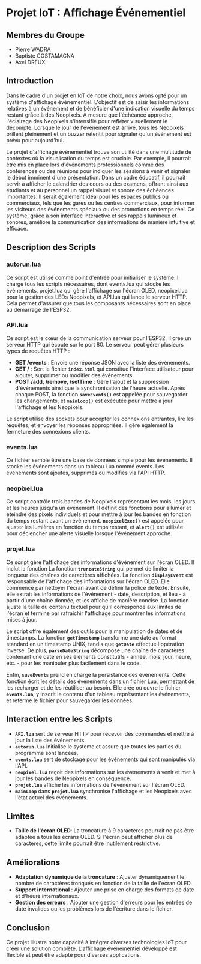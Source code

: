 # Projet IoT : Affichage Événementiel

## Membres du Groupe
- Pierre WADRA
- Baptiste COSTAMAGNA
- Axel DREUX

## Introduction
Dans le cadre d'un projet en IoT de notre choix, nous avons opté pour un système d'affichage événementiel. L'objectif est de saisir les informations relatives à un événement et de bénéficier d'une indication visuelle du temps restant grâce à des Neopixels. À mesure que l'échéance approche, l'éclairage des Neopixels s'intensifie pour refléter visuellement le décompte. Lorsque le jour de l'événement est arrivé, tous les Neopixels brillent pleinement et un buzzer retentit pour signaler qu'un événement est prévu pour aujourd'hui. 

Le projet d'affichage événementiel trouve son utilité dans une multitude de contextes où la visualisation du temps est cruciale. Par exemple, il pourrait être mis en place lors d'événements professionnels comme des conférences ou des réunions pour indiquer les sessions à venir et signaler le début imminent d'une présentation. Dans un cadre éducatif, il pourrait servir à afficher le calendrier des cours ou des examens, offrant ainsi aux étudiants et au personnel un rappel visuel et sonore des échéances importantes. Il serait également idéal pour les espaces publics ou commerciaux, tels que les gares ou les centres commerciaux, pour informer les visiteurs des événements spéciaux ou des promotions en temps réel. Ce système, grâce à son interface interactive et ses rappels lumineux et sonores, améliore la communication des informations de manière intuitive et efficace.

## Description des Scripts

### autorun.lua
Ce script est utilisé comme point d'entrée pour initialiser le système. Il charge tous les scripts nécessaires, dont events.lua qui stocke les événements, projet.lua qui gère l'affichage sur l'écran OLED, neopixel.lua pour la gestion des LEDs Neopixels, et API.lua qui lance le serveur HTTP. Cela permet d'assurer que tous les composants nécessaires sont en place au démarrage de l'ESP32.

### API.lua
Ce script est le cœur de la communication serveur pour l'ESP32. Il crée un serveur HTTP qui écoute sur le port 80. Le serveur peut gérer plusieurs types de requêtes HTTP :

- **GET /events** : Envoie une réponse JSON avec la liste des événements.
- **GET /** : Sert le fichier **`index.html`** qui constitue l'interface utilisateur pour ajouter, supprimer ou modifier des événements.
- **POST /add, /remove, /setTime** : Gère l'ajout et la suppression d'événements ainsi que la synchronisation de l'heure actuelle. Après chaque POST, la fonction **`saveEvents()`** est appelée pour sauvegarder les changements, et **`mainLoop()`** est exécutée pour mettre à jour l'affichage et les Neopixels.

Le script utilise des sockets pour accepter les connexions entrantes, lire les requêtes, et envoyer les réponses appropriées. Il gère également la fermeture des connexions clients.

### events.lua
Ce fichier semble être une base de données simple pour les événements. Il stocke les événements dans un tableau Lua nommé events. Les événements sont ajoutés, supprimés ou modifiés via l'API HTTP.

### neopixel.lua
Ce script contrôle trois bandes de Neopixels représentant les mois, les jours et les heures jusqu'à un événement. Il définit des fonctions pour allumer et éteindre des pixels individuels et pour mettre à jour les bandes en fonction du temps restant avant un événement. **`neopixelExec()`**   est appelée pour ajuster les lumières en fonction du temps restant, et **`alert()`** est utilisée pour déclencher une alerte visuelle lorsque l'événement approche.

### projet.lua
Ce script gère l'affichage des informations d'événement sur l'écran OLED. Il inclut la fonction La fonction **`truncateString`** qui permet de limiter la longueur des chaînes de caractères affichées. La fonction **`displayEvent`** est responsable de l'affichage des informations sur l'écran OLED. Elle commence par nettoyer l'écran avant de définir la police de texte. Ensuite, elle extrait les informations de l'événement - date, description, et lieu - à partir d'une chaîne donnée, et les affiche de manière concise. La fonction ajuste la taille du contenu textuel pour qu'il corresponde aux limites de l'écran et termine par rafraîchir l'affichage pour montrer les informations mises à jour.

Le script offre également des outils pour la manipulation de dates et de timestamps. La fonction **`getTimestamp`** transforme une date au format standard en un timestamp UNIX, tandis que **`getDate`** effectue l'opération inverse. De plus, **`parseDateString`** décompose une chaîne de caractères contenant une date en ses éléments constitutifs - année, mois, jour, heure, etc. - pour les manipuler plus facilement dans le code.

Enfin, **`saveEvents`** prend en charge la persistance des événements. Cette fonction écrit les détails des événements dans un fichier Lua, permettant de les recharger et de les réutiliser au besoin. Elle crée ou ouvre le fichier **`events.lua`**, y inscrit le contenu d'un tableau représentant les événements, et referme le fichier pour sauvegarder les données.

## Interaction entre les Scripts
- **`API.lua`** sert de serveur HTTP pour recevoir des commandes et mettre à jour la liste des événements.
- **`autorun.lua`** initialise le système et assure que toutes les parties du programme sont lancées.
- **`events.lua`** sert de stockage pour les événements qui sont manipulés via l'API.
- **`neopixel.lua`** reçoit des informations sur les événements à venir et met à jour les bandes de Neopixels en conséquence.
- **`projet.lua`** affiche les informations de l'événement sur l'écran OLED.
- **`mainLoop`** dans **`projet.lua`** synchronise l'affichage et les Neopixels avec l'état actuel des événements.

## Limites
- **Taille de l'écran OLED**: La troncature à 9 caractères pourrait ne pas être adaptée à tous les écrans OLED. Si l'écran peut afficher plus de caractères, cette limite pourrait être inutilement restrictive.

## Améliorations
- **Adaptation dynamique de la troncature** : Ajuster dynamiquement le nombre de caractères tronqués en fonction de la taille de l'écran OLED.
- **Support international** : Ajouter une prise en charge des formats de date et d'heure internationaux.
- **Gestion des erreurs** : Ajouter une gestion d'erreurs pour les entrées de date invalides ou les problèmes lors de l'écriture dans le fichier.
  
## Conclusion
Ce projet illustre notre capacité à intégrer diverses technologies IoT pour créer une solution complète. L'affichage événementiel développé est flexible et peut être adapté pour diverses applications.

